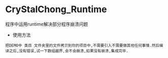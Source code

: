 # CryStalChong_Runtime
程序中运用runtime解决部分程序崩溃问题

* 使用方法

```
把DEMO中 类目 文件夹里的文件拷贝到你的项目中,不需要引入不需要做其他任何事情.然后编译之后,没有错误,试一下数组越界,会不会崩溃,如果没有崩溃,集成完毕.

```